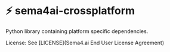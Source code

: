 # ⚡️ sema4ai-crossplatform

Python library containing platform specific dependencies.

License: See [LICENSE](Sema4.ai End User License Agreement)
